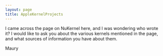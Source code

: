 ```yaml
---
layout: page
title: AppleKernelProjects
---
```


I came across the page on NuKernel here, and I was wondering who wrote it? I would like to ask you about the various kernels mentioned in the page, and what sources of information you have about them.

Maury

